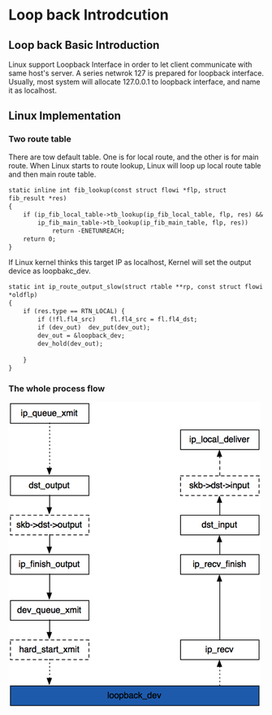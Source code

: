 # Loop back Introdcution

## Loop back Basic Introduction
Linux support Loopback Interface in order to let client communicate with same host's server.
A series netwrok 127 is prepared for loopback interface. Usually, most system will allocate
127.0.0.1 to loopback interface, and name it as localhost.
## Linux Implementation
### Two route table
There are tow default table. One is for local route, and the other is for main route.
When Linux starts to route lookup, Linux will loop up local route table and then main route table.
```
static inline int fib_lookup(const struct flowi *flp, struct fib_result *res)
{
	if (ip_fib_local_table->tb_lookup(ip_fib_local_table, flp, res) &&
		ip_fib_main_table->tb_lookup(ip_fib_main_table, flp, res))
			return -ENETUNREACH; 
	return 0;
}
```

If Linux kernel thinks this target IP as localhost, Kernel will set the output device as loopbakc_dev.
```
static int ip_route_output_slow(struct rtable **rp, const struct flowi *oldflp)
{
	if (res.type == RTN_LOCAL) {
		if (!fl.fl4_src) 	fl.fl4_src = fl.fl4_dst;
		if (dev_out)  dev_put(dev_out);
		dev_out = &loopback_dev;
		dev_hold(dev_out);
		
	}
}
```

### The whole process flow
![](pic/loopback_flow.png)